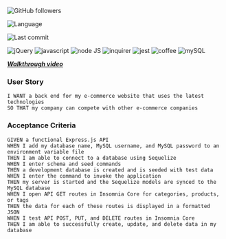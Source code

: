 ![GitHub followers](https://img.shields.io/github/followers/nosremetnarg?label=GitHub%20Followers&logo=Github&?style=social)

![Language](https://img.shields.io/github/languages/top/nosremetnarg/eCommerce)

![Last commit](https://img.shields.io/github/last-commit/nosremetnarg/eCommerce)

![jQuery](https://img.shields.io/badge/-jQuery-brightgreen) ![javascript](https://img.shields.io/badge/-javascript-green) ![node JS](https://img.shields.io/badge/-nodeJS-yellowgreen) ![inquirer](https://img.shields.io/badge/-inquirer-yellow) ![jest](https://img.shields.io/badge/-jest-yellow) ![coffee](https://img.shields.io/badge/-coffee-red) ![mySQL](https://img.shields.io/badge/-MySQL-red)

***[Walkthrough video](https://drive.google.com/file/d/1LowTc2EOIGlN4VK2kwFt6BpdQ8C5kXF0/view)***

### User Story
```AS A manager at an internet retail company
I WANT a back end for my e-commerce website that uses the latest technologies
SO THAT my company can compete with other e-commerce companies
```

### Acceptance Criteria
```
GIVEN a functional Express.js API
WHEN I add my database name, MySQL username, and MySQL password to an environment variable file
THEN I am able to connect to a database using Sequelize
WHEN I enter schema and seed commands
THEN a development database is created and is seeded with test data
WHEN I enter the command to invoke the application
THEN my server is started and the Sequelize models are synced to the MySQL database
WHEN I open API GET routes in Insomnia Core for categories, products, or tags
THEN the data for each of these routes is displayed in a formatted JSON
WHEN I test API POST, PUT, and DELETE routes in Insomnia Core
THEN I am able to successfully create, update, and delete data in my database
```